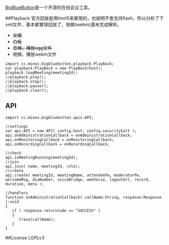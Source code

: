 [BigBlueButton](http://www.bigbluebutton.org)是一个开源的在线会议工具。

##Playback
官方回放是用html5來實現的，也說明不會支持flash，所以分析了下xml文件，基本都實現回放了，視頻(webm)還未完成解析。

 * ~~文檔~~
 * ~~白板~~
 * ~~音頻，播放ogg文件~~
 * 視頻，播放webm文件
  
```as3
import cc.minos.bigbluebutton.playback.PlayBack;
var playback:PlayBack = new PlayBack(host);
playback.loadMeeting(meetingId);
//playback.play();
//playback.stop();
//playback.pause();
//playback.clear();
```

## API
```as3
import cc.minos.bigbluebutton.apis.API;

//settings
var api:API = new API( config.host, config.securitySalt );
api.onAdministrationCallback = onAdministrationCallback;
api.onMonitoringCallback = onMonitoringCallback;
api.onRecordingCallback = onRecordingCallback;

//check
api.isMeetingRunning(meetingId);
//join
api.join( name, meetingId, role);
//create
api.create( meetingId, meetingName, attendeePw, moderatorPw, welcomeMsg, diaNumber, voiceBridge, webVocie, logoutUrl, record, duration, meta );

//handlers
function onAdministrationCallback( callName:String, response:Response ):void
{
   if ( response.returncode == "SUCCESS" )
   {
   	  trace(callName);
   }
}

```

##License
LGPLv3